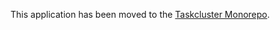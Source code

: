 This application has been moved to the [Taskcluster Monorepo](https://github.com/taskcluster/taskcluster/tree/master/tools/websocktunnel).
